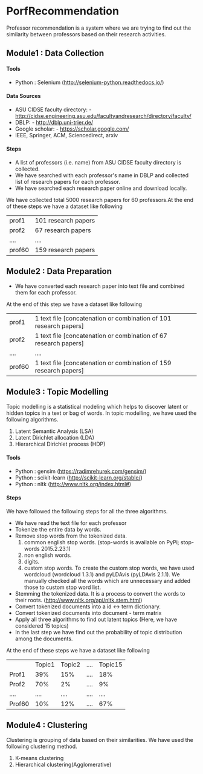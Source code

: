# PorfRecommendation
Professor recommendation is a system where we are trying to find out the similarity between professors based on their research activities.

## Module1 : Data Collection

#### Tools
- Python : Selenium (http://selenium-python.readthedocs.io/)

#### Data Sources
- ASU CIDSE faculty directory: - http://cidse.engineering.asu.edu/facultyandresearch/directory/faculty/
- DBLP: - http://dblp.uni-trier.de/
- Google scholar: - https://scholar.google.com/
- IEEE, Springer, ACM, Sciencedirect, arxiv

#### Steps
- A list of professors (i.e. name) from ASU CIDSE faculty directory is collected.
- We have searched with each professor's name in DBLP and collected list of research papers for each professor.
- We have searched each research paper online and download locally.

We have collected total 5000 research papers for 60 professors.At the end of these steps we have a dataset like following 
<table>
  <tr>
    <td>prof1</td>
    <td>101 research papers</td>
  </tr>
  <tr>
    <td>prof2</td>
    <td>67 research papers</td>
  </tr>
  <tr>
    <td>....</td>
    <td>....</td>
  </tr>
  <tr>
    <td>prof60</td>
    <td>159 research papers</td>
  </tr>
</table>

## Module2 : Data Preparation
- We have converted each research paper into text file and combined them for each professor.

At the end of this step we have a dataset like following 
<table>
  <tr>
    <td>prof1</td>
    <td>1 text file [concatenation or combination of 101 research papers]</td>
  </tr>
  <tr>
    <td>prof2</td>
    <td>1 text file [concatenation or combination of 67 research papers]</td>
  </tr>
  <tr>
    <td>....</td>
    <td>....</td>
  </tr>
  <tr>
    <td>prof60</td>
    <td>1 text file [concatenation or combination of 159 research papers]</td>
  </tr>
</table>

## Module3 : Topic Modelling
Topic modelling is a statistical modeling which helps to discover latent or hidden topics in a text or bag of words. In topic modelling, we have used the following algorithms.

1. Latent Semantic Analysis (LSA)
2. Latent  Dirichlet  allocation (LDA)
3. Hierarchical  Dirichlet  process (HDP) 

#### Tools
- Python : gensim (https://radimrehurek.com/gensim/)
- Python : scikit-learn (http://scikit-learn.org/stable/)
- Python : nltk (http://www.nltk.org/index.html#)

#### Steps
We have followed the following steps for all the three algorithms.
- We have read the text file for each professor
- Tokenize the entire data by words.
- Remove stop words from the tokenized data.
  1. common english stop words. (stop-words is available on PyPi; stop-words 2015.2.23.1)
  2. non english words.
  3. digits.
  4. custom stop words. To create the custom stop words, we have used wordcloud (wordcloud 1.3.1) and pyLDAvis (pyLDAvis 2.1.1). We manually checked all the words which are unnecessary and added those to custom stop word list.
- Stemming the tokenized data. It is a process to convert the words to their roots. (http://www.nltk.org/api/nltk.stem.html)
- Convert tokenized documents into a id <-> term dictionary.
- Convert tokenized documents into document - term matrix
- Apply all three algorithms to find out latent topics (Here, we have considered 15 topics)
- In the last step we have find out the probability of topic distribution among the documents.

At the end of these steps we have a dataset like following 
<table>
  <tr>
    <td></td>
    <td>Topic1</td>
    <td>Topic2</td>
    <td>....</td>
    <td>Topic15</td>
  </tr>
  <tr>
    <td>Prof1</td>
    <td>39%</td>
    <td>15%</td>
    <td>....</td>
    <td>18%</td>
  </tr>
  <tr>
    <td>Prof2</td>
    <td>70%</td>
    <td>2%</td>
    <td>....</td>
    <td>9%</td>
  </tr>
  <tr>
    <td>....</td>
    <td>....</td>
    <td>....</td>
    <td>....</td>
    <td>....</td>
  </tr>
  <td>Prof60</td>
    <td>10%</td>
    <td>12%</td>
    <td>....</td>
    <td>67%</td>
</table>

## Module4 : Clustering
Clustering is grouping of data based on their similarities. We have used the following clustering method.
1. K-means clustering
2. Hierarchical clustering(Agglomerative)


